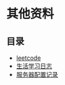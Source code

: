 # 其他资料

## 目录

- [leetcode](./LeetCode/README.md)
- [生活学习日志](./logs/README.md)
- [服务器配置记录](./Server/README.md)
